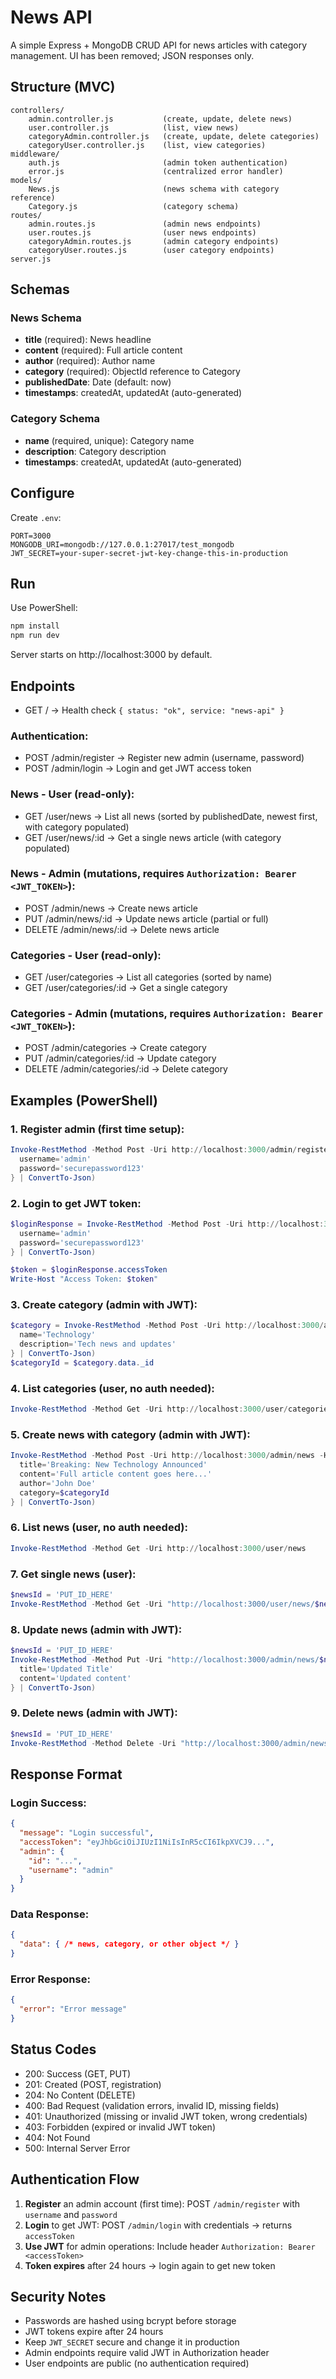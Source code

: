 # News API

A simple Express + MongoDB CRUD API for news articles with category management. UI has been removed; JSON responses only.

## Structure (MVC)

```
controllers/
	admin.controller.js           (create, update, delete news)
	user.controller.js            (list, view news)
	categoryAdmin.controller.js   (create, update, delete categories)
	categoryUser.controller.js    (list, view categories)
middleware/
	auth.js                       (admin token authentication)
	error.js                      (centralized error handler)
models/
	News.js                       (news schema with category reference)
	Category.js                   (category schema)
routes/
	admin.routes.js               (admin news endpoints)
	user.routes.js                (user news endpoints)
	categoryAdmin.routes.js       (admin category endpoints)
	categoryUser.routes.js        (user category endpoints)
server.js
```

## Schemas

### News Schema

- **title** (required): News headline
- **content** (required): Full article content
- **author** (required): Author name
- **category** (required): ObjectId reference to Category
- **publishedDate**: Date (default: now)
- **timestamps**: createdAt, updatedAt (auto-generated)

### Category Schema

- **name** (required, unique): Category name
- **description**: Category description
- **timestamps**: createdAt, updatedAt (auto-generated)

## Configure

Create `.env`:

```
PORT=3000
MONGODB_URI=mongodb://127.0.0.1:27017/test_mongodb
JWT_SECRET=your-super-secret-jwt-key-change-this-in-production
```

## Run

Use PowerShell:

```powershell
npm install
npm run dev
```

Server starts on http://localhost:3000 by default.

## Endpoints

- GET /                    -> Health check `{ status: "ok", service: "news-api" }`

### Authentication:
- POST /admin/register     -> Register new admin (username, password)
- POST /admin/login        -> Login and get JWT access token

### News - User (read-only):
- GET /user/news          -> List all news (sorted by publishedDate, newest first, with category populated)
- GET /user/news/:id      -> Get a single news article (with category populated)

### News - Admin (mutations, requires `Authorization: Bearer <JWT_TOKEN>`):
- POST /admin/news        -> Create news article
- PUT /admin/news/:id     -> Update news article (partial or full)
- DELETE /admin/news/:id  -> Delete news article

### Categories - User (read-only):
- GET /user/categories     -> List all categories (sorted by name)
- GET /user/categories/:id -> Get a single category

### Categories - Admin (mutations, requires `Authorization: Bearer <JWT_TOKEN>`):
- POST /admin/categories        -> Create category
- PUT /admin/categories/:id     -> Update category
- DELETE /admin/categories/:id  -> Delete category

## Examples (PowerShell)

### 1. Register admin (first time setup):
```powershell
Invoke-RestMethod -Method Post -Uri http://localhost:3000/admin/register -ContentType 'application/json' -Body (@{
  username='admin'
  password='securepassword123'
} | ConvertTo-Json)
```

### 2. Login to get JWT token:
```powershell
$loginResponse = Invoke-RestMethod -Method Post -Uri http://localhost:3000/admin/login -ContentType 'application/json' -Body (@{
  username='admin'
  password='securepassword123'
} | ConvertTo-Json)

$token = $loginResponse.accessToken
Write-Host "Access Token: $token"
```

### 3. Create category (admin with JWT):
```powershell
$category = Invoke-RestMethod -Method Post -Uri http://localhost:3000/admin/categories -Headers @{ 'Authorization' = "Bearer $token" } -ContentType 'application/json' -Body (@{
  name='Technology'
  description='Tech news and updates'
} | ConvertTo-Json)
$categoryId = $category.data._id
```

### 4. List categories (user, no auth needed):
```powershell
Invoke-RestMethod -Method Get -Uri http://localhost:3000/user/categories
```

### 5. Create news with category (admin with JWT):
```powershell
Invoke-RestMethod -Method Post -Uri http://localhost:3000/admin/news -Headers @{ 'Authorization' = "Bearer $token" } -ContentType 'application/json' -Body (@{
  title='Breaking: New Technology Announced'
  content='Full article content goes here...'
  author='John Doe'
  category=$categoryId
} | ConvertTo-Json)
```

### 6. List news (user, no auth needed):
```powershell
Invoke-RestMethod -Method Get -Uri http://localhost:3000/user/news
```

### 7. Get single news (user):
```powershell
$newsId = 'PUT_ID_HERE'
Invoke-RestMethod -Method Get -Uri "http://localhost:3000/user/news/$newsId"
```

### 8. Update news (admin with JWT):
```powershell
$newsId = 'PUT_ID_HERE'
Invoke-RestMethod -Method Put -Uri "http://localhost:3000/admin/news/$newsId" -Headers @{ 'Authorization' = "Bearer $token" } -ContentType 'application/json' -Body (@{
  title='Updated Title'
  content='Updated content'
} | ConvertTo-Json)
```

### 9. Delete news (admin with JWT):
```powershell
$newsId = 'PUT_ID_HERE'
Invoke-RestMethod -Method Delete -Uri "http://localhost:3000/admin/news/$newsId" -Headers @{ 'Authorization' = "Bearer $token" }
```

## Response Format

### Login Success:
```json
{
  "message": "Login successful",
  "accessToken": "eyJhbGciOiJIUzI1NiIsInR5cCI6IkpXVCJ9...",
  "admin": {
    "id": "...",
    "username": "admin"
  }
}
```

### Data Response:
```json
{
  "data": { /* news, category, or other object */ }
}
```

### Error Response:
```json
{
  "error": "Error message"
}
```

## Status Codes
- 200: Success (GET, PUT)
- 201: Created (POST, registration)
- 204: No Content (DELETE)
- 400: Bad Request (validation errors, invalid ID, missing fields)
- 401: Unauthorized (missing or invalid JWT token, wrong credentials)
- 403: Forbidden (expired or invalid JWT token)
- 404: Not Found
- 500: Internal Server Error

## Authentication Flow

1. **Register** an admin account (first time): POST `/admin/register` with `username` and `password`
2. **Login** to get JWT: POST `/admin/login` with credentials → returns `accessToken`
3. **Use JWT** for admin operations: Include header `Authorization: Bearer <accessToken>`
4. **Token expires** after 24 hours → login again to get new token

## Security Notes

- Passwords are hashed using bcrypt before storage
- JWT tokens expire after 24 hours
- Keep `JWT_SECRET` secure and change it in production
- Admin endpoints require valid JWT in Authorization header
- User endpoints are public (no authentication required)
